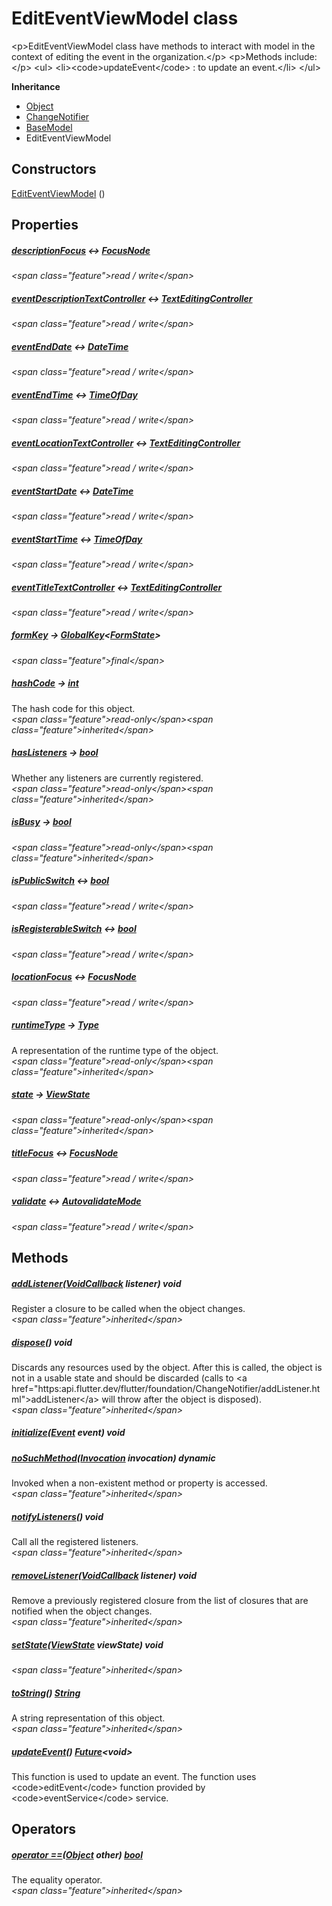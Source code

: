 


# EditEventViewModel class









\<p\>EditEventViewModel class have methods to interact with model in
the context of editing the event in the organization.\</p\>
\<p\>Methods include:\</p\>
\<ul\>
\<li\>\<code\>updateEvent\</code\> : to update an event.\</li\>
\</ul\>



**Inheritance**

- [Object](https:api.flutter.dev/flutter/dart-core/Object-class.html)
- [ChangeNotifier](https:api.flutter.dev/flutter/foundation/ChangeNotifier-class.html)
- [BaseModel](../view_model_base_view_model/BaseModel-class.md)
- EditEventViewModel








## Constructors

[EditEventViewModel](../view_model_after_auth_view_models_event_view_models_edit_event_view_model/EditEventViewModel/EditEventViewModel.md) ()

   


## Properties

##### [descriptionFocus](../view_model_after_auth_view_models_event_view_models_edit_event_view_model/EditEventViewModel/descriptionFocus.md) &#8596; [FocusNode](https:api.flutter.dev/flutter/widgets/FocusNode-class.html)



  
_\<span class="feature"\>read / write\</span\>_



##### [eventDescriptionTextController](../view_model_after_auth_view_models_event_view_models_edit_event_view_model/EditEventViewModel/eventDescriptionTextController.md) &#8596; [TextEditingController](https:api.flutter.dev/flutter/widgets/TextEditingController-class.html)



  
_\<span class="feature"\>read / write\</span\>_



##### [eventEndDate](../view_model_after_auth_view_models_event_view_models_edit_event_view_model/EditEventViewModel/eventEndDate.md) &#8596; [DateTime](https:api.flutter.dev/flutter/dart-core/DateTime-class.html)



  
_\<span class="feature"\>read / write\</span\>_



##### [eventEndTime](../view_model_after_auth_view_models_event_view_models_edit_event_view_model/EditEventViewModel/eventEndTime.md) &#8596; [TimeOfDay](https:api.flutter.dev/flutter/material/TimeOfDay-class.html)



  
_\<span class="feature"\>read / write\</span\>_



##### [eventLocationTextController](../view_model_after_auth_view_models_event_view_models_edit_event_view_model/EditEventViewModel/eventLocationTextController.md) &#8596; [TextEditingController](https:api.flutter.dev/flutter/widgets/TextEditingController-class.html)



  
_\<span class="feature"\>read / write\</span\>_



##### [eventStartDate](../view_model_after_auth_view_models_event_view_models_edit_event_view_model/EditEventViewModel/eventStartDate.md) &#8596; [DateTime](https:api.flutter.dev/flutter/dart-core/DateTime-class.html)



  
_\<span class="feature"\>read / write\</span\>_



##### [eventStartTime](../view_model_after_auth_view_models_event_view_models_edit_event_view_model/EditEventViewModel/eventStartTime.md) &#8596; [TimeOfDay](https:api.flutter.dev/flutter/material/TimeOfDay-class.html)



  
_\<span class="feature"\>read / write\</span\>_



##### [eventTitleTextController](../view_model_after_auth_view_models_event_view_models_edit_event_view_model/EditEventViewModel/eventTitleTextController.md) &#8596; [TextEditingController](https:api.flutter.dev/flutter/widgets/TextEditingController-class.html)



  
_\<span class="feature"\>read / write\</span\>_



##### [formKey](../view_model_after_auth_view_models_event_view_models_edit_event_view_model/EditEventViewModel/formKey.md) &#8594; [GlobalKey](https:api.flutter.dev/flutter/widgets/GlobalKey-class.html)&lt;[FormState](https:api.flutter.dev/flutter/widgets/FormState-class.html)\>



  
_\<span class="feature"\>final\</span\>_



##### [hashCode](https:api.flutter.dev/flutter/dart-core/Object/hashCode.html) &#8594; [int](https:api.flutter.dev/flutter/dart-core/int-class.html)



The hash code for this object.  
_\<span class="feature"\>read-only\</span\>\<span class="feature"\>inherited\</span\>_



##### [hasListeners](https:api.flutter.dev/flutter/foundation/ChangeNotifier/hasListeners.html) &#8594; [bool](https:api.flutter.dev/flutter/dart-core/bool-class.html)



Whether any listeners are currently registered.  
_\<span class="feature"\>read-only\</span\>\<span class="feature"\>inherited\</span\>_



##### [isBusy](../view_model_base_view_model/BaseModel/isBusy.md) &#8594; [bool](https:api.flutter.dev/flutter/dart-core/bool-class.html)



  
_\<span class="feature"\>read-only\</span\>\<span class="feature"\>inherited\</span\>_



##### [isPublicSwitch](../view_model_after_auth_view_models_event_view_models_edit_event_view_model/EditEventViewModel/isPublicSwitch.md) &#8596; [bool](https:api.flutter.dev/flutter/dart-core/bool-class.html)



  
_\<span class="feature"\>read / write\</span\>_



##### [isRegisterableSwitch](../view_model_after_auth_view_models_event_view_models_edit_event_view_model/EditEventViewModel/isRegisterableSwitch.md) &#8596; [bool](https:api.flutter.dev/flutter/dart-core/bool-class.html)



  
_\<span class="feature"\>read / write\</span\>_



##### [locationFocus](../view_model_after_auth_view_models_event_view_models_edit_event_view_model/EditEventViewModel/locationFocus.md) &#8596; [FocusNode](https:api.flutter.dev/flutter/widgets/FocusNode-class.html)



  
_\<span class="feature"\>read / write\</span\>_



##### [runtimeType](https:api.flutter.dev/flutter/dart-core/Object/runtimeType.html) &#8594; [Type](https:api.flutter.dev/flutter/dart-core/Type-class.html)



A representation of the runtime type of the object.  
_\<span class="feature"\>read-only\</span\>\<span class="feature"\>inherited\</span\>_



##### [state](../view_model_base_view_model/BaseModel/state.md) &#8594; [ViewState](../enums_enums/ViewState.md)



  
_\<span class="feature"\>read-only\</span\>\<span class="feature"\>inherited\</span\>_



##### [titleFocus](../view_model_after_auth_view_models_event_view_models_edit_event_view_model/EditEventViewModel/titleFocus.md) &#8596; [FocusNode](https:api.flutter.dev/flutter/widgets/FocusNode-class.html)



  
_\<span class="feature"\>read / write\</span\>_



##### [validate](../view_model_after_auth_view_models_event_view_models_edit_event_view_model/EditEventViewModel/validate.md) &#8596; [AutovalidateMode](https:api.flutter.dev/flutter/widgets/AutovalidateMode.html)



  
_\<span class="feature"\>read / write\</span\>_





## Methods

##### [addListener](https:api.flutter.dev/flutter/foundation/ChangeNotifier/addListener.html)([VoidCallback](https:api.flutter.dev/flutter/dart-ui/VoidCallback.html) listener) void



Register a closure to be called when the object changes.  
_\<span class="feature"\>inherited\</span\>_



##### [dispose](https:api.flutter.dev/flutter/foundation/ChangeNotifier/dispose.html)() void



Discards any resources used by the object. After this is called, the
object is not in a usable state and should be discarded (calls to
\<a href="https:api.flutter.dev/flutter/foundation/ChangeNotifier/addListener.html"\>addListener\</a\> will throw after the object is disposed).  
_\<span class="feature"\>inherited\</span\>_



##### [initialize](../view_model_after_auth_view_models_event_view_models_edit_event_view_model/EditEventViewModel/initialize.md)([Event](../models_events_event_model/Event-class.md) event) void



  




##### [noSuchMethod](https:api.flutter.dev/flutter/dart-core/Object/noSuchMethod.html)([Invocation](https:api.flutter.dev/flutter/dart-core/Invocation-class.html) invocation) dynamic



Invoked when a non-existent method or property is accessed.  
_\<span class="feature"\>inherited\</span\>_



##### [notifyListeners](https:api.flutter.dev/flutter/foundation/ChangeNotifier/notifyListeners.html)() void



Call all the registered listeners.  
_\<span class="feature"\>inherited\</span\>_



##### [removeListener](https:api.flutter.dev/flutter/foundation/ChangeNotifier/removeListener.html)([VoidCallback](https:api.flutter.dev/flutter/dart-ui/VoidCallback.html) listener) void



Remove a previously registered closure from the list of closures that are
notified when the object changes.  
_\<span class="feature"\>inherited\</span\>_



##### [setState](../view_model_base_view_model/BaseModel/setState.md)([ViewState](../enums_enums/ViewState.md) viewState) void



  
_\<span class="feature"\>inherited\</span\>_



##### [toString](https:api.flutter.dev/flutter/dart-core/Object/toString.html)() [String](https:api.flutter.dev/flutter/dart-core/String-class.html)



A string representation of this object.  
_\<span class="feature"\>inherited\</span\>_



##### [updateEvent](../view_model_after_auth_view_models_event_view_models_edit_event_view_model/EditEventViewModel/updateEvent.md)() [Future](https:api.flutter.dev/flutter/dart-async/Future-class.html)&lt;void\>



This function is used to update an event.
The function uses \<code\>editEvent\</code\> function provided by \<code\>eventService\</code\> service.  






## Operators

##### [operator ==](https:api.flutter.dev/flutter/dart-core/Object/operator_equals.html)([Object](https:api.flutter.dev/flutter/dart-core/Object-class.html) other) [bool](https:api.flutter.dev/flutter/dart-core/bool-class.html)



The equality operator.  
_\<span class="feature"\>inherited\</span\>_















